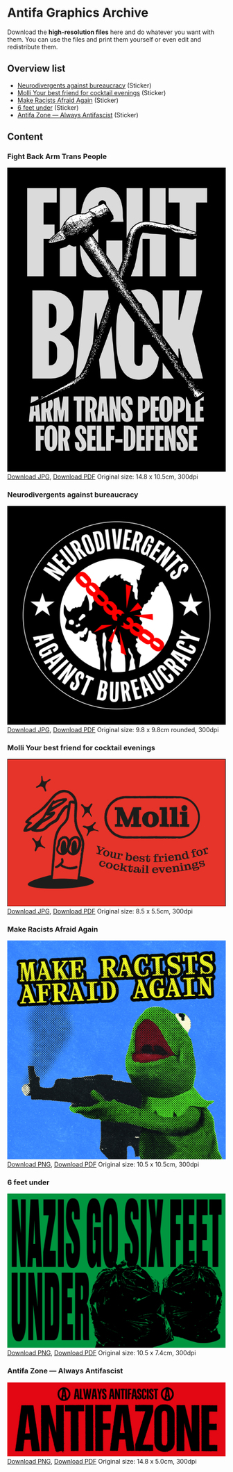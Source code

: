 # Antifa Graphics Archive

Download the **high-resolution files** here and do whatever you want with them. You can use the files and print them yourself or even edit and redistribute them.


## Overview list

* [Neurodivergents against bureaucracy](#neurodivergents-against-bureaucracy) (Sticker)
* [Molli Your best friend for cocktail evenings](#molli-your-best-friend-for-cocktail-evenings) (Sticker)
* [Make Racists Afraid Again](#make-racists-afraid-again) (Sticker)
* [6 feet under](#6-feet-under) (Sticker)
* [Antifa Zone — Always Antifascist](#antifa-zone--always-antifascist) (Sticker)

## Content

### Fight Back Arm Trans People
![Fight Back Arm Trans People](files/fightbackarmtranspeople/fightbackarmtrans.jpg)
[Download JPG](https://github.com/antifagraphics/antifagraphics.github.io/raw/main/files/fightbackarmtranspeople/fightbackarmtrans.jpg), [Download PDF](https://github.com/antifagraphics/antifagraphics.github.io/raw/main/files/fightbackarmtranspeople/fightbackarmtrans.pdf) Original size: 14.8 x 10.5cm, 300dpi

### Neurodivergents against bureaucracy
![Neurodivergents against bureaucracy](files/neurodivergentsagainstbureaucracy/neurodivergents_against_bureaucracy.jpg)
[Download JPG](https://github.com/antifagraphics/antifagraphics.github.io/raw/main/files/neurodivergentsagainstbureaucracy/neurodivergents_against_bureaucracy.jpg), [Download PDF](https://github.com/antifagraphics/antifagraphics.github.io/raw/main/files/neurodivergentsagainstbureaucracy/neurodivergents_against_bureaucracy.pdf) Original size: 9.8 x 9.8cm rounded, 300dpi

### Molli Your best friend for cocktail evenings
![Molli – Your best friend for cocktail evenings!](files/molli/molli_your_best_friend.jpg)
[Download JPG](https://github.com/antifagraphics/antifagraphics.github.io/raw/main/files/molli/molli_your_best_friend.jpg), [Download PDF](https://github.com/antifagraphics/antifagraphics.github.io/raw/main/files/molli/molli_your_best_friend.pdf) Original size: 8.5 x 5.5cm, 300dpi

### Make Racists Afraid Again
![Nazis go six feet under](files/makeracistsafraid/makeracistsafraid.jpg)
[Download PNG](https://github.com/antifagraphics/antifagraphics.github.io/raw/main/files/makeracistsafraid/makeracistsafraid.jpg), [Download PDF](https://github.com/antifagraphics/antifagraphics.github.io/raw/main/files/makeracistsafraid/makeracistsafraid.pdf) Original size: 10.5 x 10.5cm, 300dpi

### 6 feet under
![Nazis go six feet under](files/sixfeetunder/sixfeetunder.png)
[Download PNG](https://github.com/antifagraphics/antifagraphics.github.io/raw/main/files/sixfeetunder/sixfeetunder.png), [Download PDF](https://github.com/antifagraphics/antifagraphics.github.io/raw/main/files/sixfeetunder/sixfeetunder.pdf) Original size: 10.5 x 7.4cm, 300dpi

### Antifa Zone — Always Antifascist
![Antifa Zone Sticker](files/antifazone/antifazone.png)
[Download PNG](https://github.com/antifagraphics/antifagraphics.github.io/raw/main/files/antifazone/antifazone.png), [Download PDF](https://github.com/antifagraphics/antifagraphics.github.io/raw/main/files/antifazone/antifazone.pdf) Original size: 14.8 x 5.0cm, 300dpi
